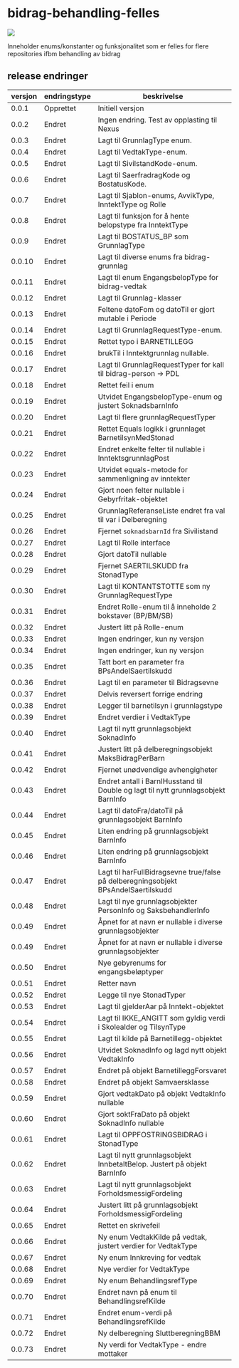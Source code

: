 # bidrag-behandling-felles

![](https://github.com/navikt/bidrag-behandling-felles/workflows/maven%20deploy/badge.svg)

Inneholder enums/konstanter og funksjonalitet som er felles for flere repositories ifbm behandling av bidrag

## release endringer


| versjon  | endringstype | beskrivelse                                                                        |
|----------|--------------|------------------------------------------------------------------------------------|
| 0.0.1    | Opprettet    | Initiell versjon                                                                   |
| 0.0.2    | Endret       | Ingen endring. Test av opplasting til Nexus                                        |
| 0.0.3    | Endret       | Lagt til GrunnlagType enum.                                                        |
| 0.0.4    | Endret       | Lagt til VedtakType-enum.                                                          |
| 0.0.5    | Endret       | Lagt til SivilstandKode-enum.                                                      |
| 0.0.6    | Endret       | Lagt til SaerfradragKode og BostatusKode.                                          |
| 0.0.7    | Endret       | Lagt til Sjablon-enums, AvvikType, InntektType og Rolle                            |
| 0.0.8    | Endret       | Lagt til funksjon for å hente belopstype fra InntektType                           |
| 0.0.9    | Endret       | Lagt til BOSTATUS_BP som GrunnlagType                                              |
| 0.0.10   | Endret       | Lagt til diverse enums fra bidrag-grunnlag                                         |
| 0.0.11   | Endret       | Lagt til enum EngangsbelopType for bidrag-vedtak                                   |                     
| 0.0.12   | Endret       | Lagt til Grunnlag-klasser                                                          |
| 0.0.13   | Endret       | Feltene datoFom og datoTil er gjort mutable i Periode                              |
| 0.0.14   | Endret       | Lagt til GrunnlagRequestType-enum.                                                 |
| 0.0.15   | Endret       | Rettet typo i BARNETILLEGG                                                         |
| 0.0.16   | Endret       | brukTil i Inntektgrunnlag nullable.                                                |
| 0.0.17   | Endret       | Lagt til GrunnlagRequestTyper for kall til bidrag-person -> PDL                    |
| 0.0.18   | Endret       | Rettet feil i enum                                                                 |
| 0.0.19   | Endret       | Utvidet EngangsbelopType-enum og justert SoknadsbarnInfo                           |
| 0.0.20   | Endret       | Lagt til flere grunnlagRequestTyper                                                |
| 0.0.21   | Endret       | Rettet Equals logikk i grunnlaget BarnetilsynMedStonad                             |
| 0.0.22   | Endret       | Endret enkelte felter til nullable i InntektsgrunnlagPost                          |
| 0.0.23   | Endret       | Utvidet equals-metode for sammenligning av inntekter                               |
| 0.0.24   | Endret       | Gjort noen felter nullable i Gebyrfritak-objektet                                  |
| 0.0.25   | Endret       | GrunnlagReferanseListe endret fra val til var i Delberegning                       |
| 0.0.26   | Endret       | Fjernet `soknadsbarnId` fra Sivilistand                                            |
| 0.0.27   | Endret       | Lagt til Rolle interface                                                           |
| 0.0.28   | Endret       | Gjort datoTil nullable                                                             |
| 0.0.29   | Endret       | Fjernet SAERTILSKUDD fra StonadType                                                |
| 0.0.30   | Endret       | Lagt til KONTANTSTOTTE som ny GrunnlagRequestType                                  |
| 0.0.31   | Endret       | Endret Rolle-enum til å inneholde 2 bokstaver (BP/BM/SB)                           |
| 0.0.32   | Endret       | Justert litt på Rolle-enum                                                         |
| 0.0.33   | Endret       | Ingen endringer, kun ny versjon                                                    |
| 0.0.34   | Endret       | Ingen endringer, kun ny versjon                                                    |
| 0.0.35   | Endret       | Tatt bort en parameter fra BPsAndelSaertilskudd                                    |
| 0.0.36   | Endret       | Lagt til en parameter til Bidragsevne                                              |
| 0.0.37   | Endret       | Delvis reversert forrige endring                                                   |
| 0.0.38   | Endret       | Legger til barnetilsyn i grunnlagstype                                             |
| 0.0.39   | Endret       | Endret verdier i VedtakType                                                        |
| 0.0.40   | Endret       | Lagt til nytt grunnlagsobjekt SoknadInfo                                           |
| 0.0.41   | Endret       | Justert litt på delberegningsobjekt MaksBidragPerBarn                              |
| 0.0.42   | Endret       | Fjernet unødvendige avhengigheter                                                  |
| 0.0.43   | Endret       | Endret antall i BarnIHusstand til Double og lagt til nytt grunnlagsobjekt BarnInfo |
| 0.0.44   | Endret       | Lagt til datoFra/datoTil på grunnlagsobjekt BarnInfo                               |
| 0.0.45   | Endret       | Liten endring på grunnlagsobjekt BarnInfo                                          |
| 0.0.46   | Endret       | Liten endring på grunnlagsobjekt BarnInfo                                          |
| 0.0.47   | Endret       | Lagt til harFullBidragsevne true/false på delberegningsobjekt BPsAndelSaertilskudd |
| 0.0.48   | Endret       | Lagt til nye grunnlagsobjekter PersonInfo og SaksbehandlerInfo                     |
| 0.0.49   | Endret       | Åpnet for at navn er nullable i diverse grunnlagsobjekter                          |
| 0.0.49   | Endret       | Åpnet for at navn er nullable i diverse grunnlagsobjekter                          |
| 0.0.50   | Endret       | Nye gebyrenums for engangsbeløptyper                                               |
| 0.0.51   | Endret       | Retter navn                                                                        |
| 0.0.52   | Endret       | Legge til nye StonadTyper                                                          |
| 0.0.53   | Endret       | Lagt til gjelderAar på Inntekt-objektet                                            |
| 0.0.54   | Endret       | Lagt til IKKE_ANGITT som gyldig verdi i Skolealder og TilsynType                   |
| 0.0.55   | Endret       | Lagt til kilde på Barnetillegg-objektet                                            |
| 0.0.56   | Endret       | Utvidet SoknadInfo og lagd nytt objekt VedtakInfo                                  |
| 0.0.57   | Endret       | Endret på objekt BarnetilleggForsvaret                                             |
| 0.0.58   | Endret       | Endret på objekt Samvaersklasse                                                    |
| 0.0.59   | Endret       | Gjort vedtakDato på objekt VedtakInfo nullable                                     |
| 0.0.60   | Endret       | Gjort soktFraDato på objekt SoknadInfo nullable                                    |
| 0.0.61   | Endret       | Lagt til OPPFOSTRINGSBIDRAG i StonadType                                           |
| 0.0.62   | Endret       | Lagt til nytt grunnlagsobjekt InnbetaltBelop. Justert på objekt BarnInfo           |
| 0.0.63   | Endret       | Lagt til nytt grunnlagsobjekt ForholdsmessigFordeling                              |
| 0.0.64   | Endret       | Justert litt på grunnlagsobjekt ForholdsmessigFordeling                            |
| 0.0.65   | Endret       | Rettet en skrivefeil                                                               |
| 0.0.66   | Endret       | Ny enum VedtakKilde på vedtak, justert verdier for VedtakType                      |
| 0.0.67   | Endret       | Ny enum Innkreving for vedtak                                                      |
| 0.0.68   | Endret       | Nye verdier for VedtakType                                                         |
| 0.0.69   | Endret       | Ny enum BehandlingsrefType                                                         |
| 0.0.70   | Endret       | Endret navn på enum til BehandlingsrefKilde                                        |
| 0.0.71   | Endret       | Endret enum-verdi på BehandlingsrefKilde                                           |
| 0.0.72   | Endret       | Ny delberegning SluttberegningBBM                                                  |
| 0.0.73   | Endret       | Ny verdi for VedtakType - endre mottaker                                           |
